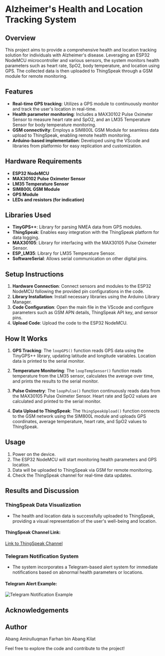 # Alzheimer's Health and Location Tracking System

## Overview

This project aims to provide a comprehensive health and location tracking solution for individuals with Alzheimer's disease. Leveraging an ESP32 NodeMCU microcontroller and various sensors, the system monitors health parameters such as heart rate, SpO2, body temperature, and location using GPS. The collected data is then uploaded to ThingSpeak through a GSM module for remote monitoring.

## Features

- **Real-time GPS tracking**: Utilizes a GPS module to continuously monitor and track the user's location in real-time.
- **Health parameter monitoring**: Includes a MAX30102 Pulse Oximeter Sensor to measure heart rate and SpO2, and an LM35 Temperature Sensor for body temperature monitoring.
- **GSM connectivity**: Employs a SIM800L GSM Module for seamless data upload to ThingSpeak, enabling remote health monitoring.
- **Arduino-based implementation**: Developed using the VScode and libraries from platformio for easy replication and customization.

## Hardware Requirements

- **ESP32 NodeMCU**
- **MAX30102 Pulse Oximeter Sensor**
- **LM35 Temperature Sensor**
- **SIM800L GSM Module**
- **GPS Module**
- **LEDs and resistors (for indication)**

## Libraries Used

- **TinyGPS++**: Library for parsing NMEA data from GPS modules.
- **ThingSpeak**: Enables easy integration with the ThingSpeak platform for data logging.
- **MAX30105**: Library for interfacing with the MAX30105 Pulse Oximeter Sensor.
- **ESP_LM35**: Library for LM35 Temperature Sensor.
- **SoftwareSerial**: Allows serial communication on other digital pins.

## Setup Instructions

1. **Hardware Connection**: Connect sensors and modules to the ESP32 NodeMCU following the provided pin configurations in the code.
2. **Library Installation**: Install necessary libraries using the Arduino Library Manager.
3. **Code Configuration**: Open the main file in the VScode and configure parameters such as GSM APN details, ThingSpeak API key, and sensor pins.
4. **Upload Code**: Upload the code to the ESP32 NodeMCU.

## How It Works

1. **GPS Tracking**: The `loopGPS()` function reads GPS data using the TinyGPS++ library, updating latitude and longitude variables. Location data is printed to the serial monitor.

2. **Temperature Monitoring**: The `loopTempSensor()` function reads temperature from the LM35 sensor, calculates the average over time, and prints the results to the serial monitor.

3. **Pulse Oximetry**: The `loopPulse()` function continuously reads data from the MAX30105 Pulse Oximeter Sensor. Heart rate and SpO2 values are calculated and printed to the serial monitor.

4. **Data Upload to ThingSpeak**: The `ThingSpeakUpload()` function connects to the GSM network using the SIM800L module and uploads GPS coordinates, average temperature, heart rate, and SpO2 values to ThingSpeak.

## Usage

1. Power on the device.
2. The ESP32 NodeMCU will start monitoring health parameters and GPS location.
3. Data will be uploaded to ThingSpeak via GSM for remote monitoring.
4. Check the ThingSpeak channel for real-time data updates.

## Results and Discussion

### ThingSpeak Data Visualization

- The health and location data is successfully uploaded to ThingSpeak, providing a visual representation of the user's well-being and location.

#### ThingSpeak Channel Link:
[Link to ThingSpeak Channel](#)

### Telegram Notification System

- The system incorporates a Telegram-based alert system for immediate notifications based on abnormal health parameters or locations.

#### Telegram Alert Example:
![Telegram Notification Example](path/to/telegram_notification.png)


## Acknowledgements

## Author

Abang Amirulluqman Farhan bin Abang Kilat

Feel free to explore the code and contribute to the project!
